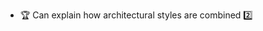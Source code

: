 * <span id="outcome-explain">:trophy: Can explain how architectural styles are combined :two:</span>
